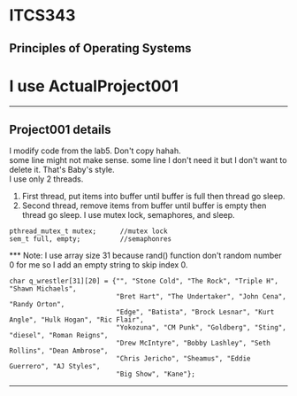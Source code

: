 # ITCS343
Principles of Operating Systems
------
# I use ActualProject001 
---
## Project001 details
I modify code from the lab5. Don't copy hahah. <br>
some line might not make sense. some line I don't need it but I don't want to delete it. That's Baby's style.<br>
I use only 2 threads.<br>
 1. First thread, put items into buffer until buffer is full then thread go sleep.
 2. Second thread, remove items from buffer until buffer is empty then thread go sleep.
I use mutex lock, semaphores, and sleep. <br>
```
pthread_mutex_t mutex;      //mutex lock
sem_t full, empty;          //semaphonres
```
*** Note: I use array size 31 because rand() function don't random number 0 for me so I add an empty string to skip index 0.<br>
```
char q_wrestler[31][20] = {"", "Stone Cold", "The Rock", "Triple H", "Shawn Michaels",
                           "Bret Hart", "The Undertaker", "John Cena", "Randy Orton",
                           "Edge", "Batista", "Brock Lesnar", "Kurt Angle", "Hulk Hogan", "Ric Flair",
                           "Yokozuna", "CM Punk", "Goldberg", "Sting", "diesel", "Roman Reigns",
                           "Drew McIntyre", "Bobby Lashley", "Seth Rollins", "Dean Ambrose",
                           "Chris Jericho", "Sheamus", "Eddie Guerrero", "AJ Styles",
                           "Big Show", "Kane"};
```
----
